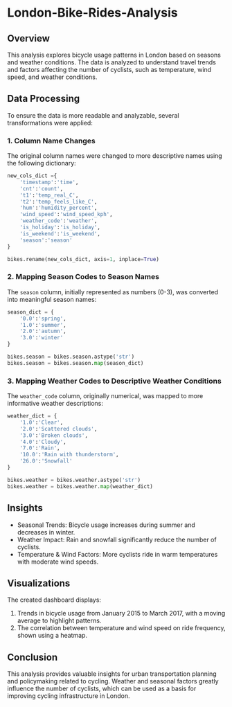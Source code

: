 # London-Bike-Rides-Analysis

## Overview
This analysis explores bicycle usage patterns in London based on seasons and weather conditions. The data is analyzed to understand travel trends and factors affecting the number of cyclists, such as temperature, wind speed, and weather conditions.

## Data Processing
To ensure the data is more readable and analyzable, several transformations were applied:

### 1. Column Name Changes
The original column names were changed to more descriptive names using the following dictionary:
```python
new_cols_dict ={
    'timestamp':'time',
    'cnt':'count',
    't1':'temp_real_C',
    't2':'temp_feels_like_C',
    'hum':'humidity_percent',
    'wind_speed':'wind_speed_kph',
    'weather_code':'weather',
    'is_holiday':'is_holiday',
    'is_weekend':'is_weekend',
    'season':'season'
}

bikes.rename(new_cols_dict, axis=1, inplace=True)
```

### 2. Mapping Season Codes to Season Names
The `season` column, initially represented as numbers (0-3), was converted into meaningful season names:
```python
season_dict = {
    '0.0':'spring',
    '1.0':'summer',
    '2.0':'autumn',
    '3.0':'winter'
}

bikes.season = bikes.season.astype('str')
bikes.season = bikes.season.map(season_dict)
```

### 3. Mapping Weather Codes to Descriptive Weather Conditions
The `weather_code` column, originally numerical, was mapped to more informative weather descriptions:
```python
weather_dict = {
    '1.0':'Clear',
    '2.0':'Scattered clouds',
    '3.0':'Broken clouds',
    '4.0':'Cloudy',
    '7.0':'Rain',
    '10.0':'Rain with thunderstorm',
    '26.0':'Snowfall'
}

bikes.weather = bikes.weather.astype('str')
bikes.weather = bikes.weather.map(weather_dict)
```

## Insights
- Seasonal Trends: Bicycle usage increases during summer and decreases in winter.
- Weather Impact: Rain and snowfall significantly reduce the number of cyclists.
- Temperature & Wind Factors: More cyclists ride in warm temperatures with moderate wind speeds.

## Visualizations
The created dashboard displays:
1. Trends in bicycle usage from January 2015 to March 2017, with a moving average to highlight patterns.
2. The correlation between temperature and wind speed on ride frequency, shown using a heatmap.

## Conclusion
This analysis provides valuable insights for urban transportation planning and policymaking related to cycling. Weather and seasonal factors greatly influence the number of cyclists, which can be used as a basis for improving cycling infrastructure in London.

